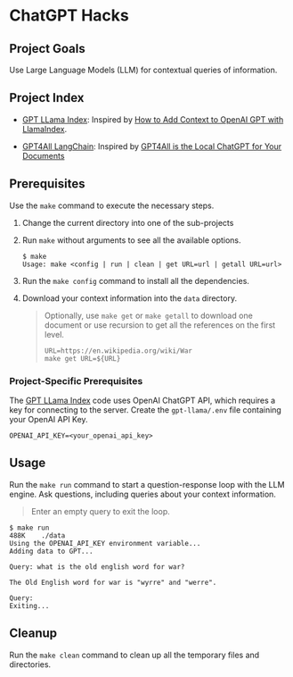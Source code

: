 # ChatGPT Hacks

## Project Goals
Use Large Language Models (LLM) for contextual queries of information.

## Project Index
* [GPT LLama Index](./gpt-llama): Inspired by
[How to Add Context to OpenAI GPT with LlamaIndex](https://medium.com/cyberark-engineering/how-to-add-context-to-openai-gpt-with-llama-1c33c6a44055).

* [GPT4All LangChain](./gpt4all-langchain): Inspired by
[GPT4All is the Local ChatGPT for Your Documents](https://artificialcorner.com/gpt4all-is-the-local-chatgpt-for-your-documents-and-it-is-free-df1016bc335)

## Prerequisites
Use the `make` command to execute the necessary steps.

1. Change the current directory into one of the sub-projects
1. Run `make` without arguments to see all the available options.
    ```
    $ make
    Usage: make <config | run | clean | get URL=url | getall URL=url>
    ```

1. Run the `make config` command to install all the dependencies.

3. Download your context information into the `data` directory.
    > Optionally, use `make get` or `make getall` to download one document or use
    > recursion to get all the references on the first level.
    > ```
    > URL=https://en.wikipedia.org/wiki/War
    > make get URL=${URL}
    > ```

### Project-Specific Prerequisites
The [GPT LLama Index](./gpt-llama/) code uses OpenAI ChatGPT API, which requires
a key for connecting to the server. Create the `gpt-llama/.env` file containing
your OpenAI API Key.
```
OPENAI_API_KEY=<your_openai_api_key>
```

## Usage
Run the `make run` command to start a question-response loop with the LLM engine.
Ask questions, including queries about your context information.
> Enter an empty query to exit the loop.

```
$ make run
488K    ./data
Using the OPENAI_API_KEY environment variable...
Adding data to GPT...

Query: what is the old english word for war?

The Old English word for war is "wyrre" and "werre".

Query:
Exiting...
```

## Cleanup
Run the `make clean` command to clean up all the temporary files and directories.

